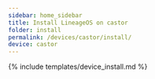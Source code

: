 ```yaml
---
sidebar: home_sidebar
title: Install LineageOS on castor
folder: install
permalink: /devices/castor/install/
device: castor
---
```

{% include templates/device_install.md %}
